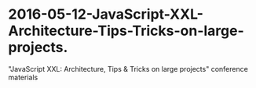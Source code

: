 # 2016-05-12-JavaScript-XXL-Architecture-Tips-Tricks-on-large-projects.
"JavaScript XXL: Architecture, Tips &amp; Tricks on large projects" conference materials
